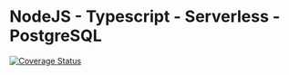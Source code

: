 # NodeJS - Typescript - Serverless - PostgreSQL

[![Coverage Status](https://coveralls.io/repos/github/tienthanght96/node-typescript-serverless/badge.svg?branch=master)](https://coveralls.io/github/tienthanght96/node-typescript-serverless?branch=master)
